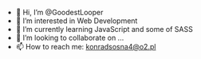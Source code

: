 - 👋 Hi, I’m @GoodestLooper
- 👀 I’m interested in Web Development
- 🌱 I’m currently learning JavaScript and some of SASS
- 💞️ I’m looking to collaborate on ...
- 📫 How to reach me: konradsosna4@o2.pl

<!---
GoodestLooper/GoodestLooper is a ✨ special ✨ repository because its `README.md` (this file) appears on your GitHub profile.
You can click the Preview link to take a look at your changes.
--->
